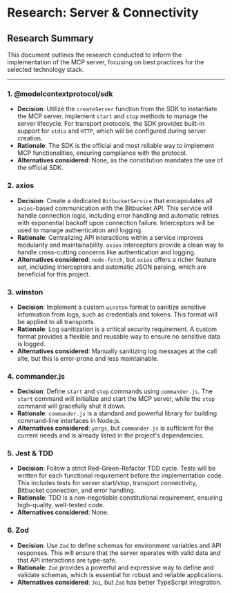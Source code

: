 # Research: Server & Connectivity

## Research Summary

This document outlines the research conducted to inform the implementation of the MCP server, focusing on best practices for the selected technology stack.

---

### 1. @modelcontextprotocol/sdk

- **Decision**: Utilize the `createServer` function from the SDK to instantiate the MCP server. Implement `start` and `stop` methods to manage the server lifecycle. For transport protocols, the SDK provides built-in support for `stdio` and `HTTP`, which will be configured during server creation.
- **Rationale**: The SDK is the official and most reliable way to implement MCP functionalities, ensuring compliance with the protocol.
- **Alternatives considered**: None, as the constitution mandates the use of the official SDK.

### 2. axios

- **Decision**: Create a dedicated `BitbucketService` that encapsulates all `axios`-based communication with the Bitbucket API. This service will handle connection logic, including error handling and automatic retries with exponential backoff upon connection failure. Interceptors will be used to manage authentication and logging.
- **Rationale**: Centralizing API interactions within a service improves modularity and maintainability. `axios` interceptors provide a clean way to handle cross-cutting concerns like authentication and logging.
- **Alternatives considered**: `node-fetch`, but `axios` offers a richer feature set, including interceptors and automatic JSON parsing, which are beneficial for this project.

### 3. winston

- **Decision**: Implement a custom `winston` format to sanitize sensitive information from logs, such as credentials and tokens. This format will be applied to all transports.
- **Rationale**: Log sanitization is a critical security requirement. A custom format provides a flexible and reusable way to ensure no sensitive data is logged.
- **Alternatives considered**: Manually sanitizing log messages at the call site, but this is error-prone and less maintainable.

### 4. commander.js

- **Decision**: Define `start` and `stop` commands using `commander.js`. The `start` command will initialize and start the MCP server, while the `stop` command will gracefully shut it down.
- **Rationale**: `commander.js` is a standard and powerful library for building command-line interfaces in Node.js.
- **Alternatives considered**: `yargs`, but `commander.js` is sufficient for the current needs and is already listed in the project's dependencies.

### 5. Jest & TDD

- **Decision**: Follow a strict Red-Green-Refactor TDD cycle. Tests will be written for each functional requirement before the implementation code. This includes tests for server start/stop, transport connectivity, Bitbucket connection, and error handling.
- **Rationale**: TDD is a non-negotiable constitutional requirement, ensuring high-quality, well-tested code.
- **Alternatives considered**: None.

### 6. Zod

- **Decision**: Use `Zod` to define schemas for environment variables and API responses. This will ensure that the server operates with valid data and that API interactions are type-safe.
- **Rationale**: `Zod` provides a powerful and expressive way to define and validate schemas, which is essential for robust and reliable applications.
- **Alternatives considered**: `Joi`, but `Zod` has better TypeScript integration.
